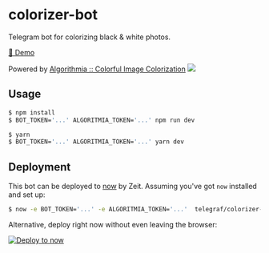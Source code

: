 # colorizer-bot

Telegram bot for colorizing black & white photos.

[🤖 Demo](https://t.me/clrzrbot)

Powered by [Algorithmia :: Colorful Image Colorization](https://algorithmia.com/algorithms/deeplearning/ColorfulImageColorization/)
![](https://s3.amazonaws.com/algorithmia-assets/algo_desc_images/deeplearning_ColorfulImageColorization/colorful_image_colorization_description_image.png)

## Usage

```sh
$ npm install
$ BOT_TOKEN='...' ALGORITMIA_TOKEN='...' npm run dev
```

```sh
$ yarn
$ BOT_TOKEN='...' ALGORITMIA_TOKEN='...' yarn dev
```

## Deployment

This bot can be deployed to [now](https://zeit.co/now) by Zeit.
Assuming you've got `now` installed and set up:

```sh
$ now -e BOT_TOKEN='...' -e ALGORITMIA_TOKEN='...'  telegraf/colorizer-bot
```

Alternative, deploy right now without even leaving the browser:

[![Deploy to now](https://deploy.now.sh/static/button.svg)](https://deploy.now.sh/?repo=https://github.com/telegraf/colorizer-bot)
